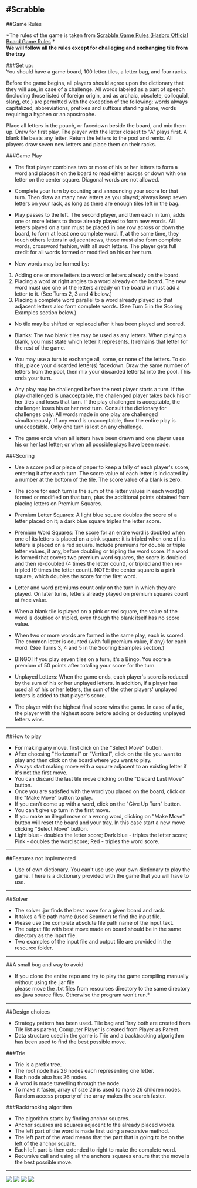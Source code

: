 #Scrabble 
---

##Game Rules  

*The rules of the game is taken from [Scrabble Game Rules (Hasbro Official Board Game Rules](https://scrabble.hasbro.com/en-us/rules) *  
**We will follow all the rules except for challeging and exchanging tile from the tray**  

###Set up:  
You should have a game board, 100 letter tiles, a letter bag, and four racks.  

Before the game begins, all players should agree upon the dictionary that they will use, in case of a challenge. All words labeled as a part of speech (including those listed of foreign origin, and as archaic, obsolete, colloquial, slang, etc.) are permitted with the exception of the following: words always capitalized, abbreviations, prefixes and suffixes standing alone, words requiring a hyphen or an apostrophe.  

Place all letters in the pouch, or facedown beside the board, and mix them up. Draw for first play. The player with the letter closest to "A" plays first. A blank tile beats any letter. Return the letters to the pool and remix. All players draw seven new letters and place them on their racks.  

###Game Play  

* The first player combines two or more of his or her letters to form a word and places it on the board to read either across or down with one letter on the center square. Diagonal words are not allowed.

* Complete your turn by counting and announcing your score for that turn. Then draw as many new letters as you played; always keep seven letters on your rack, as long as there are enough tiles left in the bag.

* Play passes to the left. The second player, and then each in turn, adds one or more letters to those already played to form new words. All letters played on a turn must be placed in one row across or down the board, to form at least one complete word. If, at the same time, they touch others letters in adjacent rows, those must also form complete words, crossword fashion, with all such letters. The player gets full credit for all words formed or modified on his or her turn.

* New words may be formed by:
1. Adding one or more letters to a word or letters already on the board.
2. Placing a word at right angles to a word already on the board. The new word must use one of the letters already on the board or must add a letter to it. (See Turns 2, 3 and 4 below.)
3. Placing a complete word parallel to a word already played so that adjacent letters also form complete words. (See Turn 5 in the Scoring Examples section below.)

* No tile may be shifted or replaced after it has been played and scored.

* Blanks: The two blank tiles may be used as any letters. When playing a blank, you must state which letter it represents. It remains that letter for the rest of the game.

* You may use a turn to exchange all, some, or none of the letters. To do this, place your discarded letter(s) facedown. Draw the same number of letters from the pool, then mix your discarded letter(s) into the pool. This ends your turn.

* Any play may be challenged before the next player starts a turn. If the play challenged is unacceptable, the challenged player takes back his or her tiles and loses that turn. If the play challenged is acceptable, the challenger loses his or her next turn. Consult the dictionary for challenges only. All words made in one play are challenged simultaneously. If any word is unacceptable, then the entire play is unacceptable. Only one turn is lost on any challenge.

* The game ends when all letters have been drawn and one player uses his or her last letter; or when all possible plays have been made.  

###Scoring  

* Use a score pad or piece of paper to keep a tally of each player's score, entering it after each turn. The score value of each letter is indicated by a number at the bottom of the tile. The score value of a blank is zero.

* The score for each turn is the sum of the letter values in each word(s) formed or modified on that turn, plus the additional points obtained from placing letters on Premium Squares.

* Premium Letter Squares: A light blue square doubles the score of a letter placed on it; a dark blue square triples the letter score.

* Premium Word Squares: The score for an entire word is doubled when one of its letters is placed on a pink square: it is tripled when one of its letters is placed on a red square. Include premiums for double or triple letter values, if any, before doubling or tripling the word score. If a word is formed that covers two premium word squares, the score is doubled and then re-doubled (4 times the letter count), or tripled and then re-tripled (9 times the letter count). NOTE: the center square is a pink square, which doubles the score for the first word.

* Letter and word premiums count only on the turn in which they are played. On later turns, letters already played on premium squares count at face value.

* When a blank tile is played on a pink or red square, the value of the word is doubled or tripled, even though the blank itself has no score value.

* When two or more words are formed in the same play, each is scored. The common letter is counted (with full premium value, if any) for each word. (See Turns 3, 4 and 5 in the Scoring Examples section.)

* BINGO! If you play seven tiles on a turn, it's a Bingo. You score a premium of 50 points after totaling your score for the turn.

* Unplayed Letters: When the game ends, each player's score is reduced by the sum of his or her unplayed letters. In addition, if a player has used all of his or her letters, the sum of the other players' unplayed letters is added to that player's score.

* The player with the highest final score wins the game. In case of a tie, the player with the highest score before adding or deducting unplayed letters wins.

---

##How to play
* For making any move, first click on the "Select Move" button.  
* After choosing "Horizontal" or "Vertical", click on the tile you want to play and then click on the board where you want to play.  
* Always start making move with a square adjacent to an existing letter if it's not the first move. 
* You can discard the last tile move clicking on the "Discard Last Move" button.
* Once you are satisfied with the word you placed on the board, click on the "Make Move" button to play.
* If you can't come up with a word, click on the "Give Up Turn" button.
* You can't give up turn in the first move.
* If you make an illegal move or a wrong word, clicking on "Make Move" button will reset the board and your tray. In this case start a new move  clicking "Select Move" button.
* Light blue - doubles the letter score; Dark blue - triples the letter score; Pink - doubles the word score; Red - triples the word score.

---

##Features not implemented
* Use of own dictionary. You can't use use your own dictionary to play the game. There is a dictionary provided with the game that you will have to use.
---

##Solver
* The solver .jar finds the best move for a given board and rack.
* It takes a file path name (used Scanner) to find the input file.
* Please use the complete absolute file path name of the input text.
* The output file with best move made on board should be in the same directory as the input file.
* Two examples of the input file and output file are provided in the resource folder. 
---

##A small bug and way to avoid
* If you clone the entire repo and try to play the game compiling manually without using the .jar file  
please move the .txt files from resources directory to the same directory as .java source files. Otherwise the program won't run.*  

---

##Design choices  
* Strategy pattern has been used. Tile bag and Tray both are created from Tile list as parent, Computer Player is created from Player as Parent.
* Data structure used in the game is Trie and a backtracking algorigthm has been used to find the best possible move. 

###Trie
* Trie is a prefix tree.
* The root node has 26 nodes each representing one letter.
* Each node also has 26 nodes.
* A wrod is made travelling through the node.
* To make it faster, array of size 26 is used to make 26 children nodes. Random access property of the array makes the search faster.

###Backtracking algorithm
* The algorithm starts by finding anchor squares.
* Anchor squares are squares adjacent to the already placed words.
* The left part of the word is made first using a recursive method.
* The left part of the word means that the part that is going to be on the left of the anchor square.
* Each left part is then extended to right to make the complete word.
* Recursive call and using all the anchors squares ensure that the move is the best possible move.
---

![](Resources/view1.png)
![](Resources/view2.png)
![](Resources/view3.png)
![](Resources/view4.png)


